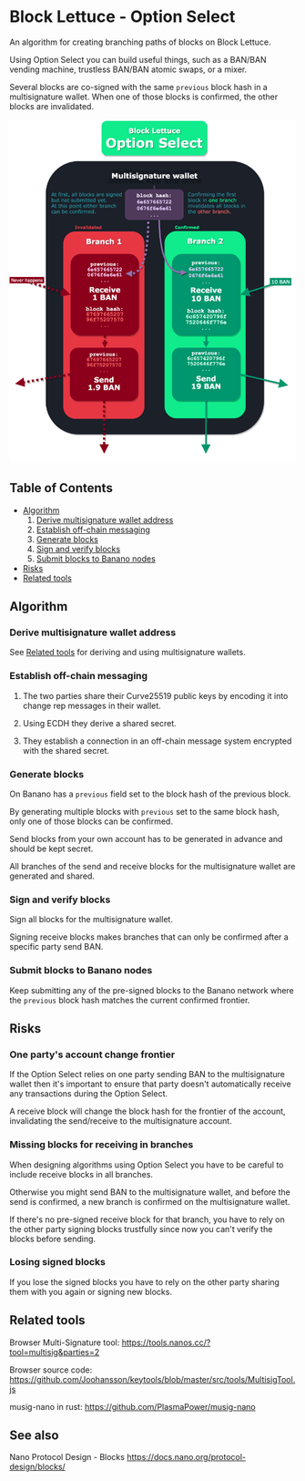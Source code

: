 # Block Lettuce - Option Select

An algorithm for creating branching paths of blocks on Block Lettuce.

Using Option Select you can build useful things, such as a BAN/BAN vending machine, trustless BAN/BAN atomic swaps, or a mixer.

Several blocks are co-signed with the same `previous` block hash in a multisignature wallet. When one of those blocks is confirmed, the other blocks are invalidated.

![Option Select diagram](option_select_diagram.png)


## Table of Contents

* [Algorithm](#algorithm)
  1. [Derive multisignature wallet address](#derive-multisignature-wallet-address)
  2. [Establish off-chain messaging](#establish-off-chain-messaging)
  3. [Generate blocks](#generate-blocks)
  4. [Sign and verify blocks](#sign-and-verify-blocks)
  5. [Submit blocks to Banano nodes](#submit-blocks-to-banano-nodes)
* [Risks](#risks)
* [Related tools](#related-tools)


## Algorithm

### Derive multisignature wallet address

See [Related tools](#related-tools) for deriving and using multisignature wallets.


### Establish off-chain messaging

1) The two parties share their Curve25519 public keys by encoding it into change rep messages in their wallet.

2) Using ECDH they derive a shared secret.

3) They establish a connection in an off-chain message system encrypted with the shared secret.


### Generate blocks

On Banano has a `previous` field set to the block hash of the previous block.

By generating multiple blocks with `previous` set to the same block hash, only one of those blocks can be confirmed.

Send blocks from your own account has to be generated in advance and should be kept secret.

All branches of the send and receive blocks for the multisignature wallet are generated and shared.


### Sign and verify blocks

Sign all blocks for the multisignature wallet.

Signing receive blocks makes branches that can only be confirmed after a specific party send BAN.


### Submit blocks to Banano nodes

Keep submitting any of the pre-signed blocks to the Banano network where the `previous` block hash matches the current confirmed frontier.


## Risks

### One party's account change frontier

If the Option Select relies on one party sending BAN to the multisignature wallet then it's important to ensure that party doesn't automatically receive any transactions during the Option Select.

A receive block will change the block hash for the frontier of the account, invalidating the send/receive to the multisignature account.


### Missing blocks for receiving in branches

When designing algorithms using Option Select you have to be careful to include receive blocks in all branches.

Otherwise you might send BAN to the multisignature wallet, and before the send is confirmed, a new branch is confirmed on the multisignature wallet.

If there's no pre-signed receive block for that branch, you have to rely on the other party signing blocks trustfully since now you can't verify the blocks before sending.


### Losing signed blocks

If you lose the signed blocks you have to rely on the other party sharing them with you again or signing new blocks.


## Related tools

Browser Multi-Signature tool:
https://tools.nanos.cc/?tool=multisig&parties=2

Browser source code:
https://github.com/Joohansson/keytools/blob/master/src/tools/MultisigTool.js

musig-nano in rust:
https://github.com/PlasmaPower/musig-nano


## See also

Nano Protocol Design - Blocks
https://docs.nano.org/protocol-design/blocks/
